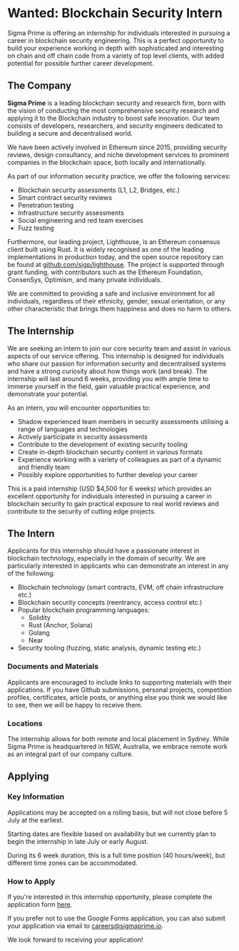 # Wanted: Blockchain Security Intern

Sigma Prime is offering an internship for individuals interested in pursuing a career in blockchain security engineering. This is a perfect opportunity to build your experience working in depth with sophisticated and interesting on chain and off chain code from a variety of top level clients, with added potential for possible further career development.

## The Company

**Sigma Prime** is a leading blockchain security and research firm, born with the vision of conducting the most comprehensive security research and applying it to the Blockchain industry to boost safe innovation. Our team consists of developers, researchers, and security engineers dedicated to building a secure and decentralised world.

We have been actively involved in Ethereum since 2015, providing security reviews, design consultancy, and niche development services to prominent companies in the blockchain space, both locally and internationally.

As part of our information security practice, we offer the following services:

* Blockchain security assessments (L1, L2, Bridges, etc.)
* Smart contract security reviews
* Penetration testing
* Infrastructure security assessments
* Social engineering and red team exercises
* Fuzz testing

Furthermore, our leading project, Lighthouse, is an Ethereum consensus client built using Rust. It is widely recognised as one of the leading implementations in production today, and the open source repository can be found at [github.com/sigp/lighthouse](https://github.com/sigp/lighthouse). The project is supported through grant funding, with contributors such as the Ethereum Foundation, ConsenSys, Optimism, and many private individuals.

We are committed to providing a safe and inclusive environment for all individuals, regardless of their ethnicity, gender, sexual orientation, or any other characteristic that brings them happiness and does no harm to others.

## The Internship

We are seeking an intern to join our core security team and assist in various aspects of our service offering. This internship is designed for individuals who share our passion for information security and decentralised systems and have a strong curiosity about how things work (and break). The internship will last around 6 weeks, providing you with ample time to immerse yourself in the field, gain valuable practical experience, and demonstrate your potential.

As an intern, you will encounter opportunities to:

* Shadow experienced team members in security assessments utilising a range of languages and technologies
* Actively participate in security assessments
* Contribute to the development of existing security tooling
* Create in-depth blockchain security content in various formats
* Experience working with a variety of colleagues as part of a dynamic and friendly team
* Possibly explore opportunities to further develop your career

This is a paid internship (USD $4,500 for 6 weeks) which provides an excellent opportunity for individuals interested in pursuing a career in blockchain security to gain practical exposure to real world reviews and contribute to the security of cutting edge projects.

## The Intern

Applicants for this internship should have a passionate interest in blockchain technology, especially in the domain of security. We are particularly interested in applicants who can demonstrate an interest in any of the following:

* Blockchain technology (smart contracts, EVM, off chain infrastructure etc.)
* Blockchain security concepts (reentrancy, access control etc.)
* Popular blockchain programming languages:
    * Solidity
    * Rust (Anchor, Solana)
    * Golang
    * Near
* Security tooling (fuzzing, static analysis, dynamic testing etc.)

### Documents and Materials

Applicants are encouraged to include links to supporting materials with their applications. If you have Github submissions, personal projects, competition profiles, certificates, article posts, or anything else you think we would like to see, then we will be happy to receive them.

### Locations

The internship allows for both remote and local placement in Sydney. While Sigma Prime is headquartered in NSW, Australia, we embrace remote work as an integral part of our company culture.

## Applying

### Key Information

Applications may be accepted on a rolling basis, but will not close before 5 July at the earliest.

Starting dates are flexible based on availability but we currently plan to begin the internship in late July or early August.

During its 6 week duration, this is a full time position (40 hours/week), but different time zones can be accommodated.

### How to Apply

If you're interested in this internship opportunity, please complete the application form [here](https://forms.gle/6UXxmxfPYsAzGAt99).

If you prefer not to use the Google Forms application, you can also submit your application via email to [careers@sigmaprime.io](mailto:careers@sigmaprime.io).

We look forward to receiving your application!
